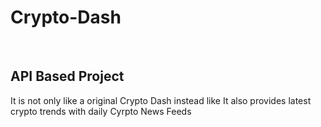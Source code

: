 <h1>Crypto-Dash</h1>
<br>
<h2>API Based Project</h2>
<p>It is not only like a original Crypto Dash instead like It also provides latest crypto trends with daily Cyrpto News Feeds</p>